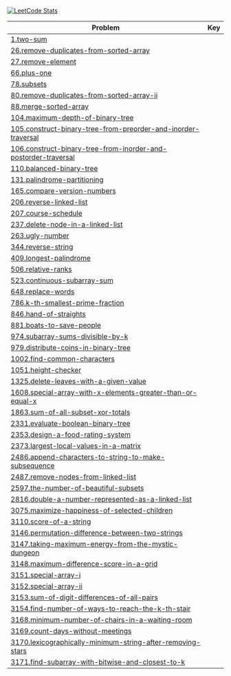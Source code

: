 [![LeetCode Stats](https://leetcard.jacoblin.cool/eddie25?theme=nord&font=patrick_hand&ext=heatmap)](https://leetcode.com/eddie25)

<!-- BEGIN DIRECTORY STRUCTURE -->
|Problem|Key|
|-|-|
|[1.two-sum](Problems/1.two-sum/main.cpp)| |
|[26.remove-duplicates-from-sorted-array](Problems/26.remove-duplicates-from-sorted-array/main.cpp)| |
|[27.remove-element](Problems/27.remove-element/main.cpp)| |
|[66.plus-one](Problems/66.plus-one/main.cpp)| |
|[78.subsets](Problems/78.subsets/main.cpp)| |
|[80.remove-duplicates-from-sorted-array-ii](Problems/80.remove-duplicates-from-sorted-array-ii/main.cpp)| |
|[88.merge-sorted-array](Problems/88.merge-sorted-array/main.cpp)| |
|[104.maximum-depth-of-binary-tree](Problems/104.maximum-depth-of-binary-tree/main.cpp)| |
|[105.construct-binary-tree-from-preorder-and-inorder-traversal](Problems/105.construct-binary-tree-from-preorder-and-inorder-traversal/main.cpp)| |
|[106.construct-binary-tree-from-inorder-and-postorder-traversal](Problems/106.construct-binary-tree-from-inorder-and-postorder-traversal/main.cpp)| |
|[110.balanced-binary-tree](Problems/110.balanced-binary-tree/main.cpp)| |
|[131.palindrome-partitioning](Problems/131.palindrome-partitioning/main.cpp)| |
|[165.compare-version-numbers](Problems/165.compare-version-numbers/main.cpp)| |
|[206.reverse-linked-list](Problems/206.reverse-linked-list/main.cpp)| |
|[207.course-schedule](Problems/207.course-schedule/main.cpp)| |
|[237.delete-node-in-a-linked-list](Problems/237.delete-node-in-a-linked-list/main.cpp)| |
|[263.ugly-number](Problems/263.ugly-number/main.cpp)| |
|[344.reverse-string](Problems/344.reverse-string/main.cpp)| |
|[409.longest-palindrome](Problems/409.longest-palindrome/main.cpp)| |
|[506.relative-ranks](Problems/506.relative-ranks/main.cpp)| |
|[523.continuous-subarray-sum](Problems/523.continuous-subarray-sum/main.cpp)| |
|[648.replace-words](Problems/648.replace-words/main.cpp)| |
|[786.k-th-smallest-prime-fraction](Problems/786.k-th-smallest-prime-fraction/main.cpp)| |
|[846.hand-of-straights](Problems/846.hand-of-straights/main.cpp)| |
|[881.boats-to-save-people](Problems/881.boats-to-save-people/main.cpp)| |
|[974.subarray-sums-divisible-by-k](Problems/974.subarray-sums-divisible-by-k/main.cpp)| |
|[979.distribute-coins-in-binary-tree](Problems/979.distribute-coins-in-binary-tree/main.cpp)| |
|[1002.find-common-characters](Problems/1002.find-common-characters/main.cpp)| |
|[1051.height-checker](Problems/1051.height-checker/main.cpp)| |
|[1325.delete-leaves-with-a-given-value](Problems/1325.delete-leaves-with-a-given-value/main.cpp)| |
|[1608.special-array-with-x-elements-greater-than-or-equal-x](Problems/1608.special-array-with-x-elements-greater-than-or-equal-x/main.cpp)| |
|[1863.sum-of-all-subset-xor-totals](Problems/1863.sum-of-all-subset-xor-totals/main.cpp)| |
|[2331.evaluate-boolean-binary-tree](Problems/2331.evaluate-boolean-binary-tree/main.cpp)| |
|[2353.design-a-food-rating-system](Problems/2353.design-a-food-rating-system/main.cpp)| |
|[2373.largest-local-values-in-a-matrix](Problems/2373.largest-local-values-in-a-matrix/main.cpp)| |
|[2486.append-characters-to-string-to-make-subsequence](Problems/2486.append-characters-to-string-to-make-subsequence/main.cpp)| |
|[2487.remove-nodes-from-linked-list](Problems/2487.remove-nodes-from-linked-list/main.cpp)| |
|[2597.the-number-of-beautiful-subsets](Problems/2597.the-number-of-beautiful-subsets/main.cpp)| |
|[2816.double-a-number-represented-as-a-linked-list](Problems/2816.double-a-number-represented-as-a-linked-list/main.cpp)| |
|[3075.maximize-happiness-of-selected-children](Problems/3075.maximize-happiness-of-selected-children/main.cpp)| |
|[3110.score-of-a-string](Problems/3110.score-of-a-string/main.cpp)| |
|[3146.permutation-difference-between-two-strings](Problems/3146.permutation-difference-between-two-strings/main.cpp)| |
|[3147.taking-maximum-energy-from-the-mystic-dungeon](Problems/3147.taking-maximum-energy-from-the-mystic-dungeon/main.cpp)| |
|[3148.maximum-difference-score-in-a-grid](Problems/3148.maximum-difference-score-in-a-grid/main.cpp)| |
|[3151.special-array-i](Problems/3151.special-array-i/main.cpp)| |
|[3152.special-array-ii](Problems/3152.special-array-ii/main.cpp)| |
|[3153.sum-of-digit-differences-of-all-pairs](Problems/3153.sum-of-digit-differences-of-all-pairs/main.cpp)| |
|[3154.find-number-of-ways-to-reach-the-k-th-stair](Problems/3154.find-number-of-ways-to-reach-the-k-th-stair/main.cpp)| |
|[3168.minimum-number-of-chairs-in-a-waiting-room](Problems/3168.minimum-number-of-chairs-in-a-waiting-room/main.cpp)| |
|[3169.count-days-without-meetings](Problems/3169.count-days-without-meetings/main.cpp)| |
|[3170.lexicographically-minimum-string-after-removing-stars](Problems/3170.lexicographically-minimum-string-after-removing-stars/main.cpp)| |
|[3171.find-subarray-with-bitwise-and-closest-to-k](Problems/3171.find-subarray-with-bitwise-and-closest-to-k/main.cpp)| |
<!-- END DIRECTORY STRUCTURE -->